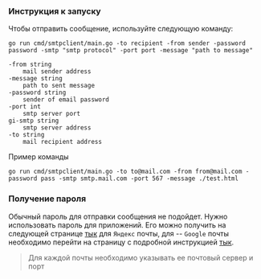 ### Инструкция к запуску

Чтобы отправить сообщение, используйте следующую команду:

```shell
go run cmd/smtpclient/main.go -to recipient -from sender -password password -smtp "smtp protocol" -port port -message "path to message"

-from string
    mail sender address
-message string
    path to sent message
-password string
    sender of email password
-port int
    smtp server port
gi-smtp string
    smtp server address
-to string
    mail recipient address

```

Пример команды
```shell
go run cmd/smtpclient/main.go -to to@mail.com -from from@mail.com -password pass -smtp smtp.mail.com -port 567 -message ./test.html
```

### Получение пароля

Обычный пароль для отправки сообщения не подойдет. Нужно использовать пароль для приложений. Его можно получить на следующей странице [тык](https://id.yandex.ru/security/app-passwords) для `Яндекс` почты, для -- `Google` почты необходимо перейти на страницу с подробной инструкцией [тык](https://support.google.com/accounts/answer/185833?hl=ru).

> Для каждой почты необходимо указывать ее почтовый сервер и порт
